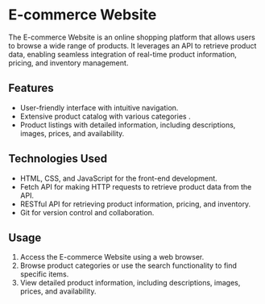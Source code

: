 # E-commerce Website

The E-commerce Website is an online shopping platform that allows users to browse a wide range of products. It leverages an API to retrieve product data, enabling seamless integration of real-time product information, pricing, and inventory management.

## Features

- User-friendly interface with intuitive navigation.
- Extensive product catalog with various categories .
- Product listings with detailed information, including descriptions, images, prices, and availability.

## Technologies Used

- HTML, CSS, and JavaScript for the front-end development.
- Fetch API for making HTTP requests to retrieve product data from the API.
- RESTful API for retrieving product information, pricing, and inventory.
- Git for version control and collaboration.

## Usage

1. Access the E-commerce Website using a web browser.
2. Browse product categories or use the search functionality to find specific items.
3. View detailed product information, including descriptions, images, prices, and availability.
